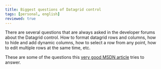 ```yaml
---
title: Biggest questions of Datagrid control
tags: [personal, english]
reviewed: true
---
```

There are several questions that are always asked in the developer forums about the Datagrid control. How to format datagrid rows and columns, how to hide and add dynamic columns, how to select a row from any point, how to edit multiple rows at the same time, etc. 

These are some of the questions this [very good MSDN article](http://web.archive.org/web/20040905014530/http://www.microsoft.com/spanish/msdn/articulos/archivo/040402/voices/vbtchtopquestionsaboutaspnetdatagridservercontrol.asp) tries to answer.

